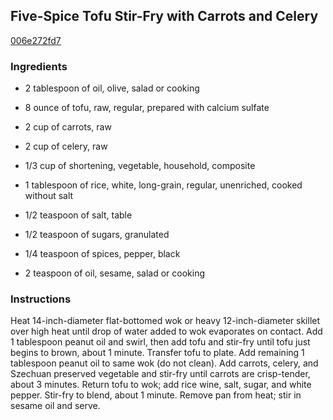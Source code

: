 ## Five-Spice Tofu Stir-Fry with Carrots and Celery

[006e272fd7](http://www.epicurious.com/recipes/food/views/five-spice-tofu-stir-fry-with-carrots-and-celery-238275)

### Ingredients

 - 2 tablespoon of oil, olive, salad or cooking

 - 8 ounce of tofu, raw, regular, prepared with calcium sulfate

 - 2 cup of carrots, raw

 - 2 cup of celery, raw

 - 1/3 cup of shortening, vegetable, household, composite

 - 1 tablespoon of rice, white, long-grain, regular, unenriched, cooked without salt

 - 1/2 teaspoon of salt, table

 - 1/2 teaspoon of sugars, granulated

 - 1/4 teaspoon of spices, pepper, black

 - 2 teaspoon of oil, sesame, salad or cooking

### Instructions

Heat 14-inch-diameter flat-bottomed wok or heavy 12-inch-diameter skillet over high heat until drop of water added to wok evaporates on contact. Add 1 tablespoon peanut oil and swirl, then add tofu and stir-fry until tofu just begins to brown, about 1 minute. Transfer tofu to plate. Add remaining 1 tablespoon peanut oil to same wok (do not clean). Add carrots, celery, and Szechuan preserved vegetable and stir-fry until carrots are crisp-tender, about 3 minutes. Return tofu to wok; add rice wine, salt, sugar, and white pepper. Stir-fry to blend, about 1 minute. Remove pan from heat; stir in sesame oil and serve.